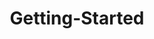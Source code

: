 ---
layout: post
title: Getting-Started
description: getting started
platform: aspnet-core
control: Toolbar
documentation: ug
---